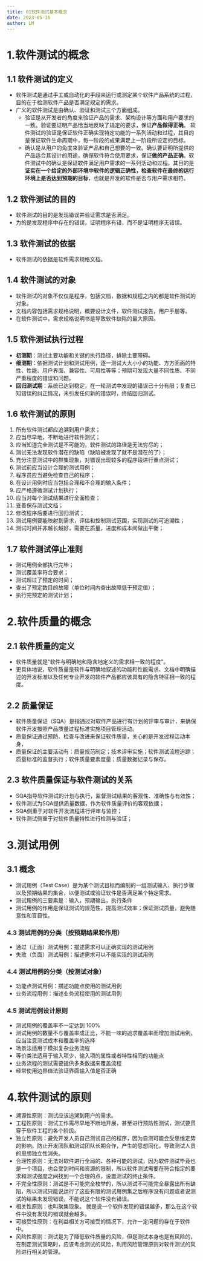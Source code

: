 ```yaml
---
title: 01软件测试基本概念
date: 2023-05-16
author: LM
---
```


# 1.软件测试的概念

## 1.1 软件测试的定义

- 软件测试是通过手工或自动化的手段来运行或测定某个软件产品系统的过程，目的在于检测软件产品是否满足规定的需求。
- 广义的软件测试是由确认、验证和测试三个方面组成。
  - 验证是从开发者的角度来验证产品的需求、架构设计等方面和用户要求的一致。验证要证明产品恰当地反映了规定的要求，保证**产品做得正确**。 软件测试的验证是保证软件正确实现特定功能的一系列活动和过程，其目的是保证软件生命周期中，每一阶段的成果满足上一阶段所设定的目标。
  - 确认是从用户的角度来验证产品和自己想要的一致。确认要证明所提供的产品适合其设计的用途，确保软件符合使用要求，保证**做的产品正确**。软件测试中的确认是保证软件满足用户需求的一系列活动和过程。其目的是**证实在一个给定的外部环境中软件的逻辑正确性，检查软件在最终的运行环境上是否达到预期的目标**，也就是开发的软件是否与用户需求相符。

## 1.2 软件测试的目的

- 软件测试的目的是发现错误并验证需求是否满足。
- 为的是发现程序中存在的错误，证明程序有错，而不是证明程序无错误。

## 1.3 软件测试的依据

- 软件测试的依据是软件需求规格文档。

## 1.4 软件测试的对象

- 软件测试的对象不仅仅是程序，包括文档，数据和规程之内的都是软件测试的对象。
- 文档内容包括需求规格说明，概要设计文件，软件测试报告，用户手册等。
- 在软件测试中，需求规格说明书是导致软件缺陷的最大原因。

## 1.5 软件测试执行过程

- **初测期**：测试主要功能和关键的执行路径，排除主要障碍。
- **细测期**：依据测试计划和测试用例，逐一测试大大小小的功能、方方面面的特性、性能、用户界面、兼容性、可用性等等；预期可发现大量不同性质、不同严重程度的错误和问题。
- **回归测试期**：系统已达到稳定，在一轮测试中发现的错误已十分有限；复查已知错误的纠正情况，未引发任何新的错误时，终结回归测试。

## 1.6 软件测试的原则

1. 所有软件测试都应追溯到用户需求；
2. 应当尽早地，不断地进行软件测试；
3. 应当知道完全测试是不可能的，软件测试的路径是无法穷尽的；
4. 测试无法发现软件潜在的缺陷（缺陷被发现了就不是潜在的了）；
5. 充分注意测试中的群集现象，对错误出现较多的程序段进行重点测试；
6. 测试前应当设计合理的测试用例；
7. 程序员应当避免检查自己的程序；
8. 在设计用例时应当包括合理和不合理的输入条件；
9. 应严格遵循测试计划执行；
10. 应当对每个测试结果进行全面检查；
11. 妥善保存测试文档；
12. 修改程序后要进行回归测试；
13. 测试用例要能映射到需求，评估和控制测试范围，实现测试的可追溯性；
14. 测试时间并非越长越好，需要在质量，进度和成本间做出平衡；

## 1.7 软件测试停止准则

- 测试用例全部执行完毕；
- 测试覆盖率符合要求；
- 测试超过了预定的时间；
- 查出了预定数目的故障（单位时间内查出故障低于预定值）；
- 执行完预定的测试计划；

# 2.软件质量的概念

## 2.1 软件质量的定义

- 软件质量就是“软件与明确地和隐含地定义的需求相一致的程度”。
- 更具体地说，软件质量是软件与明确地叙述的功能和性能需求、文档中明确描述的开发标准以及任何专业开发的软件产品都应该具有的隐含特征相一致的程度。

## 2.2 质量保证

- 软件质量保证（SQA）是指通过对软件产品进行有计划的评审与审计，来确保软件开发按照产品质量过程标准实施项目管理活动。
- 质量保证通过预防、检查与改进来保证软件质量，关心的是开发过程活动本身，
- 质量保证的主要活动有：质量规范制定；技术评审实施；软件测试流程追踪；质量标准的监督执行；软件质量要素度量；质量数据记录与保存。                        

## 2.3 软件质量保证与软件测试的关系

- SQA指导软件测试的计划与执行，监督测试结果的客观性、准确性与有效性；
- 软件测试为SQA提供质量数据，作为软件质量评价的客观依据；
- SQA侧重于对软件开发流程进行评审与监控；
- 软件测试侧重于对软件质量特性进行检测与验证；

# 3.测试用例

## 3.1 概念

- 测试用例（Test Case）是为某个测试目标而编制的一组测试输入、执行步骤以及预期结果的集合，以便测试或验证软件是否满足某个特定需求。
- 测试用例的三要素是：输入，预期输出，执行条件
- 测试用例的作用是保证测试的规范性，提高测试效率；保证测试质量，避免随意性和盲目性。

### 4.3 测试用例的分类（按预期结果和作用）

- 通过（正面）测试用例：描述需求可以正确实现的测试用例
- 失败（负面）测试用例：描述需求可以不能实现的测试用例

### 4.4 测试用例的分类（按测试对象）

- 功能点测试用例：描述功能点使用的测试用例
- 业务流程用例：描述业务流程使用的测试用例

### 4.5 测试用例设计原则

- 测试用例的覆盖率不一定达到 100%
- 测试用例的数量不与覆盖率成正比，不能一味的追求覆盖率而增加测试用例，应当注意测试成本和覆盖率的选择
- 场景法适用于模拟复杂业务流程
- 等价类法适用于输入项少，输入项的属性或者特性相同的功能点
- 业务流程的测试需要提供多条数据来覆盖流程
- 经常使用边界值法验证界面输入值是否正确

# 4.软件测试的原则

- 溯源性原则：测试应该追溯到用户的需求。
- 工程性原则：测试工作需尽早地不断地开展，甚至进行预防性测试，测试要贯穿于软件工程的各个阶段。
- 独立性原则：避免开发人员自己测试自己的程序，因为自测可能会受思维定势的影响。防止开发团队和测试团队长期合作，产生的思想同化，导致测试人员的思想独立性消失。
- 合理性原则：无法对软件进行全局的、各种可能的测试，因为软件测试毕竟也是一个项目，也会受到时间和资源的限制，所以软件测试需要在符合指定的要求和测试强度之间找到一个合理的点，设置测试的终止条件。
- 不完全性原则：测试是不可能完全枚举的，所以测试不可能完全暴露出所有缺陷，所以测试只能说运行了这些有限的测试用例集之后程序没有问题或者说测试的结果未发现错误，不能说这个软件没有错误。
- 相关性原则：也叫聚集现象。 就是说一个软件发现的错误越多，那么在这个软件中没有发现的错误就会越多。
- 可接受性原则：在利益相关方可接受的情况下，允许一定问题的存在于软件中。
- 风险性原则：测试是为了降低软件质量的风险，但是测试本身也是有风险的，在制定测试策略时，应该考虑测试的风险，利用风险管理原则对软件测试的风险进行相关的管理。


